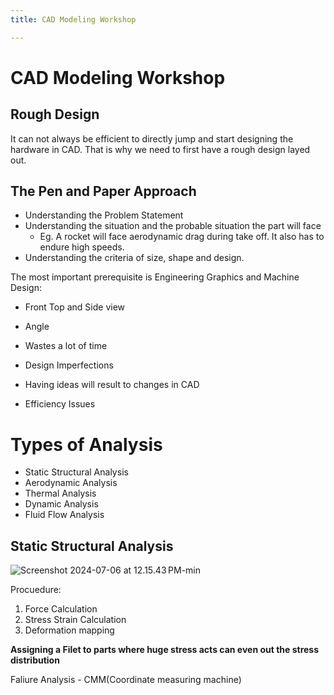 ```yaml
---
title: CAD Modeling Workshop

---
```


# CAD Modeling Workshop

## Rough Design

It can not always be efficient to directly jump and start designing the hardware in CAD. That is why we need to first have a rough design layed out.

## The Pen and Paper Approach

- Understanding the Problem Statement
- Understanding the situation and the probable situation the part will face
    - Eg. A rocket will face aerodynamic drag during take off. It also has to endure high speeds.
- Understanding the criteria of size, shape and design.

The most important prerequisite is Engineering Graphics and Machine Design:

- Front Top and Side view
- Angle

- Wastes a lot of time
- Design Imperfections
- Having ideas will result to changes in CAD
- Efficiency Issues


# Types of Analysis

- Static Structural Analysis
- Aerodynamic Analysis
- Thermal Analysis
- Dynamic Analysis
- Fluid Flow Analysis

## Static Structural Analysis

![Screenshot 2024-07-06 at 12.15.43 PM-min](https://hackmd.io/_uploads/SyuG82WtC.png)


Procuedure:

1. Force Calculation
2. Stress Strain Calculation
3. Deformation mapping

**Assigning a Filet to parts where huge stress acts can even out the stress distribution**

Faliure Analysis - CMM(Coordinate measuring machine)